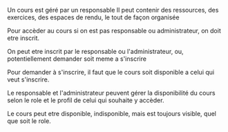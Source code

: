 Un cours est géré par un responsable 
Il peut contenir des ressources, des exercices, des espaces de rendu, le tout de façon organisée

Pour accèder au cours si on est pas responsable ou administrateur, on doit etre inscrit.

On peut etre inscrit par le responsable ou l'administrateur, ou, potentiellement demander soit meme a s'inscrire

Pour demander à s'inscrire, il faut que le cours soit disponible a celui qui veut s'inscrire.

Le responsable et l'administrateur peuvent gérer la disponibilité du cours selon le role et le profil de celui qui souhaite y accèder.

Le cours peut etre disponible, indisponible, mais est toujours visible, quel que soit le role.




